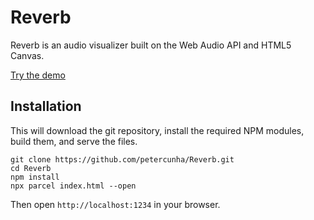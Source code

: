 # Reverb
Reverb is an audio visualizer built on the Web Audio API and HTML5 Canvas.

[Try the demo](https://reverb.surge.sh)

## Installation

This will download the git repository, install the required NPM modules, build them, and serve the files.

```
git clone https://github.com/petercunha/Reverb.git
cd Reverb
npm install
npx parcel index.html --open
```

Then open `http://localhost:1234` in your browser.
